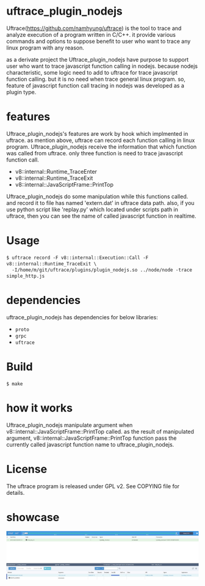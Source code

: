 # uftrace_plugin_nodejs
Uftrace(https://github.com/namhyung/uftrace) is the tool to trace and analyze execution of a program written in C/C++. it provide various commands and options to suppose benefit to user who want to trace any linux program with any reason. 

as a derivate project the Uftrace_plugin_nodejs have purpose to support user who want to trace javascript function calling in nodejs. because nodejs characteristic, some logic need to add to uftrace for trace javascript function calling. but it is no need when trace general linux program. so, feature  of javascript function call tracing in nodejs was developed as a plugin type.


# features
Uftrace_plugin_nodejs's features are work by hook which implmented in uftrace. as mention above, uftrace can record each function calling in linux program. Uftrace_plugin_nodejs receive the information that which function was called from uftrace. only three function is need to trace javascript function call. 
- v8::internal::Runtime_TraceEnter
- v8::internal::Runtime_TraceExit
- v8::internal::JavaScriptFrame::PrintTop

Uftrace_plugin_nodejs do some manipulation while this functions called. and record it to file has named 'extern.dat' in uftrace data path. also, if you use python script like 'replay.py' which located under scripts path in uftrace, then you can see the name of called javascript function in realtime.


# Usage

    $ uftrace record -F v8::internal::Execution::Call -F v8::internal::Runtime_TraceExit \
      -I/home/m/git/uftrace/plugins/plugin_nodejs.so ../node/node -trace simple_http.js

# dependencies 
uftrace_plugin_nodejs has dependencies for below libraries:
* `proto`
* `grpc`
* `uftrace`

# Build
    $ make 
    

# how it works
Uftrace_plugin_nodejs manipulate argument when v8::internal::JavaScriptFrame::PrintTop called. as the result of manipulated argument, v8::internal::JavaScriptFrame::PrintTop function pass the currently called javascript function name to uftrace_plugin_nodejs.


# License 
The uftrace program is released under GPL v2. See COPYING file for details.

# showcase
![alt text](https://github.com/ParkHanbum/uftrace_plugin_nodejs/blob/gh-pages/pinpoint.jpg)

